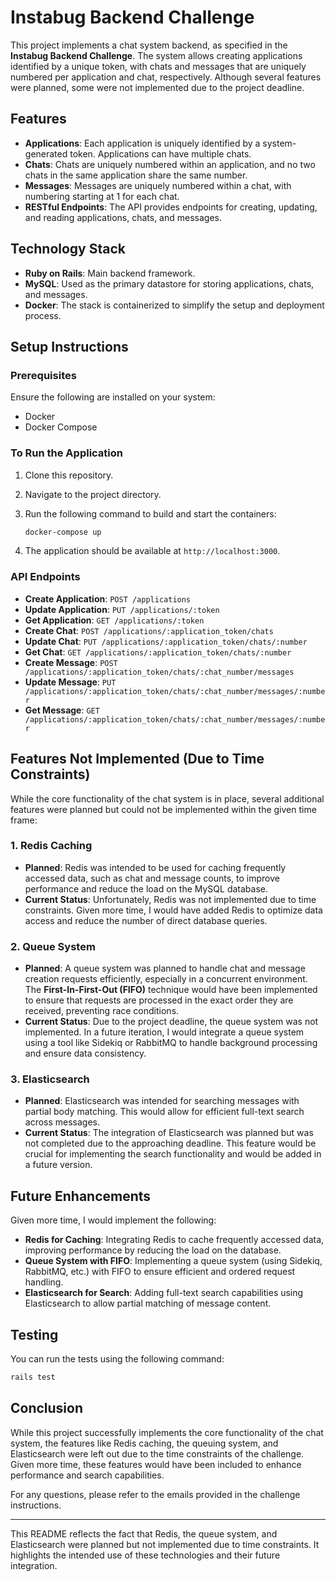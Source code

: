 # Instabug Backend Challenge

This project implements a chat system backend, as specified in the **Instabug Backend Challenge**. The system allows creating applications identified by a unique token, with chats and messages that are uniquely numbered per application and chat, respectively. Although several features were planned, some were not implemented due to the project deadline.

## Features

- **Applications**: Each application is uniquely identified by a system-generated token. Applications can have multiple chats.
- **Chats**: Chats are uniquely numbered within an application, and no two chats in the same application share the same number.
- **Messages**: Messages are uniquely numbered within a chat, with numbering starting at 1 for each chat.
- **RESTful Endpoints**: The API provides endpoints for creating, updating, and reading applications, chats, and messages.

## Technology Stack

- **Ruby on Rails**: Main backend framework.
- **MySQL**: Used as the primary datastore for storing applications, chats, and messages.
- **Docker**: The stack is containerized to simplify the setup and deployment process.

## Setup Instructions

### Prerequisites

Ensure the following are installed on your system:
- Docker
- Docker Compose

### To Run the Application

1. Clone this repository.
2. Navigate to the project directory.
3. Run the following command to build and start the containers:

   ```bash
   docker-compose up
   ```

4. The application should be available at `http://localhost:3000`.

### API Endpoints

- **Create Application**: `POST /applications`
- **Update Application**: `PUT /applications/:token`
- **Get Application**: `GET /applications/:token`
- **Create Chat**: `POST /applications/:application_token/chats`
- **Update Chat**: `PUT /applications/:application_token/chats/:number`
- **Get Chat**: `GET /applications/:application_token/chats/:number`
- **Create Message**: `POST /applications/:application_token/chats/:chat_number/messages`
- **Update Message**: `PUT /applications/:application_token/chats/:chat_number/messages/:number`
- **Get Message**: `GET /applications/:application_token/chats/:chat_number/messages/:number`

## Features Not Implemented (Due to Time Constraints)

While the core functionality of the chat system is in place, several additional features were planned but could not be implemented within the given time frame:

### 1. **Redis Caching**
- **Planned**: Redis was intended to be used for caching frequently accessed data, such as chat and message counts, to improve performance and reduce the load on the MySQL database.
- **Current Status**: Unfortunately, Redis was not implemented due to time constraints. Given more time, I would have added Redis to optimize data access and reduce the number of direct database queries.

### 2. **Queue System**
- **Planned**: A queue system was planned to handle chat and message creation requests efficiently, especially in a concurrent environment. The **First-In-First-Out (FIFO)** technique would have been implemented to ensure that requests are processed in the exact order they are received, preventing race conditions.
- **Current Status**: Due to the project deadline, the queue system was not implemented. In a future iteration, I would integrate a queue system using a tool like Sidekiq or RabbitMQ to handle background processing and ensure data consistency.

### 3. **Elasticsearch**
- **Planned**: Elasticsearch was intended for searching messages with partial body matching. This would allow for efficient full-text search across messages.
- **Current Status**: The integration of Elasticsearch was planned but was not completed due to the approaching deadline. This feature would be crucial for implementing the search functionality and would be added in a future version.

## Future Enhancements

Given more time, I would implement the following:
- **Redis for Caching**: Integrating Redis to cache frequently accessed data, improving performance by reducing the load on the database.
- **Queue System with FIFO**: Implementing a queue system (using Sidekiq, RabbitMQ, etc.) with FIFO to ensure efficient and ordered request handling.
- **Elasticsearch for Search**: Adding full-text search capabilities using Elasticsearch to allow partial matching of message content.

## Testing

You can run the tests using the following command:

```bash
rails test
```

## Conclusion

While this project successfully implements the core functionality of the chat system, the features like Redis caching, the queuing system, and Elasticsearch were left out due to the time constraints of the challenge. Given more time, these features would have been included to enhance performance and search capabilities.

For any questions, please refer to the emails provided in the challenge instructions.

---

This README reflects the fact that Redis, the queue system, and Elasticsearch were planned but not implemented due to time constraints. It highlights the intended use of these technologies and their future integration.
